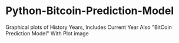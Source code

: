 # Python-Bitcoin-Prediction-Model
Graphical plots of History Years, Includes Current Year Also "BitCoin Prediction Model" With Plot image
